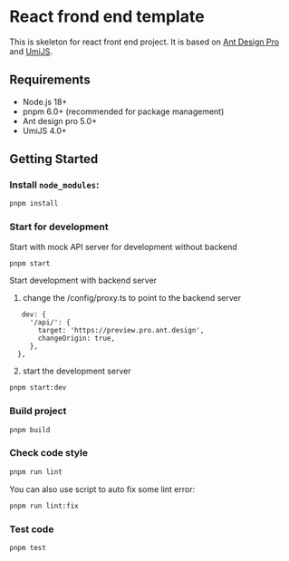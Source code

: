 # React frond end template

This is skeleton for react front end project. It is based on [Ant Design Pro](https://pro.ant.design) and [UmiJS](https://umijs.org/).

## Requirements

- Node.js 18+
- pnpm 6.0+ (recommended for package management)
- Ant design pro 5.0+
- UmiJS 4.0+

## Getting Started

### Install `node_modules`:

```bash
pnpm install
```

### Start for development

Start with mock API server for development without backend

```bash
pnpm start
```

Start development with backend server

1. change the /config/proxy.ts to point to the backend server

```
   dev: {
     '/api/': {
       target: 'https://preview.pro.ant.design',
       changeOrigin: true,
     },
  },
```

2. start the development server

```bash
pnpm start:dev
```

### Build project

```bash
pnpm build
```

### Check code style

```bash
pnpm run lint
```

You can also use script to auto fix some lint error:

```bash
pnpm run lint:fix
```

### Test code

```bash
pnpm test
```
